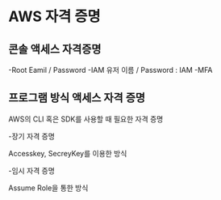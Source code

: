# AWS 자격 증명

## 콘솔 액세스 자격증명

-Root Eamil / Password
-IAM 유저 이름 / Password : IAM
-MFA


## 프로그램 방식 액세스 자격 증명

AWS의 CLI 혹은 SDK를 사용할 때 필요한 자격 증명

-장기 자격 증명

Accesskey, SecreyKey를 이용한 방식

-임시 자격 증명

Assume Role을 통한 방식
